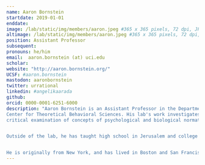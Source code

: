 ```yaml
---
name: Aaron Bornstein
startdate: 2019-01-01
enddate:
image: /lab/static/img/members/aaron.jpeg #365 x 365 pixels, 72 dpi, JPG
altimage: /lab/static/img/members/aaron.jpeg #365 x 365 pixels, 72 dpi, JPG
position: Assistant Professor
subsequent:
pronouns: he/him
email:  aaron.bornstein (at) uci.edu
scholar:
website: "http://aaron.bornstein.org/"
UCSF: #aaron.bornstein
mastodon: aaronbornstein
twitter: urrational
linkedin: #angelikaarada
github:
orcid: 0000-0001-6251-6000
description: "Aaron Bornstein is an Assistant Professor in the Department of Cognitive Sciences at the University of California, Irvine, where he is affiliated with the Center for the Neurobiology of Learning and Memory and the 
Center for Theoretical Behavioral Sciences. His lab's work investigates how behavior optimally adapts to experience and context at multiple timescales and across the lifespan. His professional aspiration is to contribute to the 
critical examination of concepts of psychological and biological normativity. 


Outside of the lab, he has taught high school in Jerusalem and college in US federal prison; both included some of the best students he will ever know.


He is originally from New York, and has lived in Boston and San Francisco before settling in his current home of Los Angeles, where he enjoys being an incongruous pedestrian and living at the service of his two cats."
---
```

